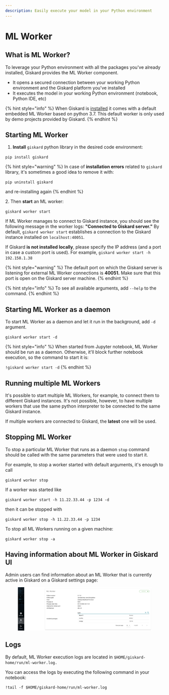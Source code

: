 ```yaml
---
description: Easily execute your model in your Python environment
---
```


# ML Worker

## What is ML Worker?

To leverage your Python environment with all the packages you've already installed, Giskard provides the ML Worker component.&#x20;

* It opens a secured connection between your working Python environment and the Giskard platform you've installed
* It executes the model in your working Python environment (notebook, Python IDE, etc)

{% hint style="info" %}
When Giskard is [installed](./) it comes with a default embedded ML Worker based on python 3.7. This default worker is only used by demo projects provided by Giskard.
{% endhint %}

## Starting ML Worker

1. **Install** `giskard` python library in the desired code environment:

`pip install giskard`

{% hint style="warning" %}
In case of **installation errors** related to `giskard` library, it's sometimes a good idea to remove it with:

`pip uninstall giskard`

and re-installing again
{% endhint %}

2\.  Then **start** an ML worker:

`giskard worker start`

If ML Worker manages to connect to Giskard instance, you should see the following message in the worker logs: **"Connected to Giskard server."** By default, `giskard worker start` establishes a connection to the Giskard instance installed on `localhost:40051`.&#x20;

If Giskard **is not installed locally**, please specify the IP address (and a port in case a custom port is used). For example, `giskard worker start -h 192.158.1.38`

{% hint style="warning" %}
The default port on which the Giskard server is listening for external ML Worker connections is **40051.** Make sure that this port is open on the Giskard server machine.
{% endhint %}

{% hint style="info" %}
To see all available arguments, add `--help` to the command.
{% endhint %}

## Starting ML Worker as a daemon

To start ML Worker as a daemon and let it run in the background, add `-d` argument.

`giskard worker start -d`

{% hint style="info" %}
When started from Jupyter notebook, ML Worker should be run as a daemon. Otherwise, it'll block further notebook execution, so the command to start it is:

`!giskard worker start -d`
{% endhint %}

## Running multiple ML Workers

It's possible to start multiple ML Workers, for example, to connect them to different Giskard instances. It's not possible, however, to have multiple workers that use the same python interpreter to be connected to the same Giskard instance.

If multiple workers are connected to Giskard, the **latest** one will be used.

## Stopping ML Worker

To stop a particular ML Worker that runs as a daemon `stop` command should be called with the same parameters that were used to start it.&#x20;

For example, to stop a worker started with default arguments, it's enough to call&#x20;

`giskard worker stop`

If a worker was started like&#x20;

`giskard worker start -h 11.22.33.44 -p 1234 -d`

then it can be stopped with

`giskard worker stop -h 11.22.33.44 -p 1234`

To stop all ML Workers running on a given machine:

`giskard worker stop -a`

## Having information about ML Worker in Giskard UI

Admin users can find information about an ML Worker that is currently active in Giskard on a Giskard settings page:

<figure><img src="../../.gitbook/assets/image (2).png" alt=""><figcaption></figcaption></figure>

## Logs

By default, ML Worker execution logs are located in `$HOME/giskard-home/run/ml-worker.log.`

You can access the logs by executing the following command in your notebook:

```shell
!tail -f $HOME/giskard-home/run/ml-worker.log
```
